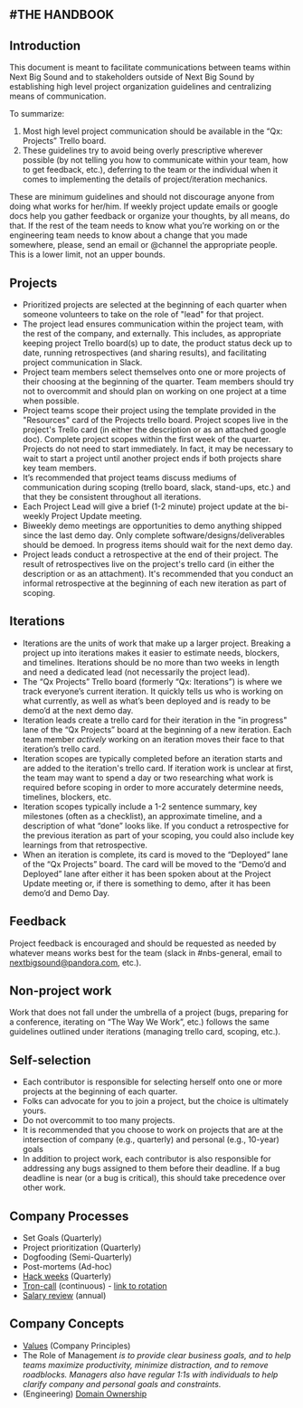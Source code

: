 #THE HANDBOOK
----
## Introduction

This document is meant to facilitate communications between teams within Next Big Sound and to stakeholders outside of Next Big Sound by establishing high level project organization guidelines and centralizing means of communication.

To summarize:
1. Most high level project communication should be available in the “Qx: Projects” Trello board. 
2. These guidelines try to avoid being overly prescriptive wherever possible (by not telling you how to communicate within your team, how to get feedback, etc.), deferring to the team or the individual when it comes to implementing the details of project/iteration mechanics.

These are minimum guidelines and should not discourage anyone from doing what works for her/him. If weekly project update emails or google docs help you gather feedback or organize your thoughts, by all means, do that. If the rest of the team needs to know what you’re working on or the engineering team needs to know about a change that you made somewhere, please, send an email or @channel the appropriate people. This is a lower limit, not an upper bounds.

## Projects
+ Prioritized projects are selected at the beginning of each quarter when someone volunteers to take on the role of "lead" for that project.
+ The project lead ensures communication within the project team, with the rest of the company, and externally. This includes, as appropriate keeping project Trello board(s) up to date, the product status deck up to date, running retrospectives (and sharing results), and facilitating project communication in Slack. 
+ Project team members select themselves onto one or more projects of their choosing at the beginning of the quarter. Team members should try not to overcommit and should plan on working on one project at a time when possible.
+ Project teams scope their project using the template provided in the "Resources" card of the Projects trello board. Project scopes live in the project's Trello card (in either the description or as an attached google doc). Complete project scopes within the first week of the quarter. Projects do not need to start immediately. In fact, it may be necessary to wait to start a project until another project ends if both projects share key team members.
+ It’s recommended that project teams discuss mediums of communication during scoping (trello board, slack, stand-ups, etc.) and that they be consistent throughout all iterations.
+ Each Project Lead will give a brief (1-2 minute) project update at the bi-weekly Project Update meeting.
+ Biweekly demo meetings are opportunities to demo anything shipped since the last demo day. Only complete software/designs/deliverables should be demoed. In progress items should wait for the next demo day. 
+ Project leads conduct a retrospective at the end of their project. The result of retrospectives live on the project's trello card (in either the description or as an attachment). It's recommended that you conduct an informal retrospective at the beginning of each new iteration as part of scoping. 

## Iterations
+ Iterations are the units of work that make up a larger project. Breaking a project up into iterations makes it easier to estimate needs, blockers, and timelines. Iterations should be no more than two weeks in length and need a dedicated lead (not necessarily the project lead).
+ The “Qx Projects” Trello board (formerly “Qx: Iterations”) is where we track everyone’s current iteration. It quickly tells us who is working on what currently, as well as what’s been deployed and is ready to be demo’d at the next demo day.
+ Iteration leads create a trello card for their iteration in the "in progress" lane of the “Qx Projects” board at the beginning of a new iteration. Each team member *actively* working on an iteration moves their face to that iteration’s trello card. 
+ Iteration scopes are typically completed before an iteration starts and are added to the iteration's trello card. If iteration work is unclear at first, the team may want to spend a day or two researching what work is required before scoping in order to more accurately determine needs, timelines, blockers, etc.
+ Iteration scopes typically include a 1-2 sentence summary, key milestones (often as a checklist), an approximate timeline, and a description of what “done” looks like. If you conduct a retrospective for the previous iteration as part of your scoping, you could also include key learnings from that retrospective.
+ When an iteration is complete, its card is moved to the “Deployed” lane of the “Qx Projects” board. The card will be moved to the “Demo’d and Deployed” lane after either it has been spoken about at the Project Update meeting or, if there is something to demo, after it has been demo’d and Demo Day.

## Feedback
Project feedback is encouraged and should be requested as needed by whatever means works best for the team (slack in #nbs-general, email to nextbigsound@pandora.com, etc.).

## Non-project work
Work that does not fall under the umbrella of a project (bugs, preparing for a conference, iterating on “The Way We Work”, etc.) follows the same guidelines outlined under iterations (managing trello card, scoping, etc.).

## Self-selection
+ Each contributor is responsible for selecting herself onto one or more projects at the beginning of each quarter.
+ Folks can advocate for you to join a project, but the choice is ultimately yours.
+ Do not overcommit to too many projects.
+ It is recommended that you choose to work on projects that are at the intersection of company (e.g., quarterly) and personal (e.g., 10-year) goals
+ In addition to project work, each contributor is also responsible for addressing any bugs assigned to them before their deadline. If a bug deadline is near (or a bug is critical), this should take precedence over other work.



## Company Processes
+ Set Goals (Quarterly)
+ Project prioritization (Quarterly)
+ Dogfooding (Semi-Quarterly)
+ Post-mortems (Ad-hoc)
+ [Hack weeks](https://github.com/nextbigsoundinc/The-Way-We-Work/blob/master/hack%20weeks.md) (Quarterly)
+ [Tron-call](https://nextbigsound.atlassian.net/wiki/pages/viewpage.action?pageId=1114152) (continuous) - [link to rotation](https://docs.google.com/a/thenextbigsound.com/spreadsheet/ccc?key=0AuJCP1o_e4dqdHgtdGxYYm40ZzVOWk9uRHNUMElBUXc#gid=2)
+ [Salary review](https://docs.google.com/a/thenextbigsound.com/document/d/1l_HdDr5RkS0v5QRi7aVokLoiFQIkhsAxPRvw1syx74Q/edit#) (annual)


## Company Concepts
+ [Values](https://github.com/mindweather/The-Way-We-Work/blob/master/principles.md) (Company Principles)
+ The Role of Management _is to provide clear business goals, and to help teams maximize productivity, minimize distraction, and to remove roadblocks. Managers also have regular 1:1s with individuals to help clarify company and personal goals and constraints._
+ (Engineering) [Domain Ownership](https://docs.google.com/a/pandora.com/spreadsheets/d/13_0QnZPPAzm2weueKdauggJUeg-kQ1gn0Ajgu_PjQtA/edit?usp=sharing)





